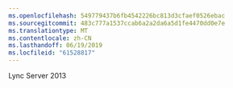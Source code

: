 ```yaml
---
ms.openlocfilehash: 549779437b6fb4542226bc813d3cfaef0526ebac
ms.sourcegitcommit: 483c777a1537ccab6a2a2da6a5d1fe4470dd0e7e
ms.translationtype: MT
ms.contentlocale: zh-CN
ms.lasthandoff: 06/19/2019
ms.locfileid: "61528817"
---
```

Lync Server 2013